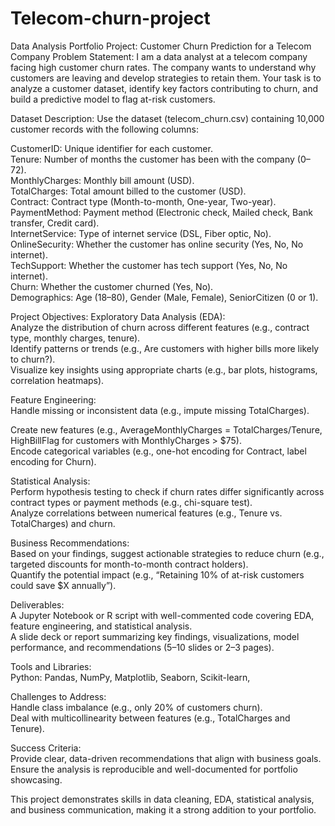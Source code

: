 # Telecom-churn-project

Data Analysis Portfolio Project: Customer Churn Prediction for a Telecom Company
Problem Statement:
I am a data analyst at a telecom company facing high customer churn rates. The company wants to understand why customers are leaving and develop strategies to retain them. 
Your task is to analyze a customer dataset, identify key factors contributing to churn, and build a predictive model to flag at-risk customers.

Dataset Description:
Use the dataset (telecom_churn.csv) containing 10,000 customer records with the following columns:  

CustomerID: Unique identifier for each customer.  
Tenure: Number of months the customer has been with the company (0–72).  
MonthlyCharges: Monthly bill amount (USD).  
TotalCharges: Total amount billed to the customer (USD).  
Contract: Contract type (Month-to-month, One-year, Two-year).  
PaymentMethod: Payment method (Electronic check, Mailed check, Bank transfer, Credit card).  
InternetService: Type of internet service (DSL, Fiber optic, No).  
OnlineSecurity: Whether the customer has online security (Yes, No, No internet).  
TechSupport: Whether the customer has tech support (Yes, No, No internet).  
Churn: Whether the customer churned (Yes, No).  
Demographics: Age (18–80), Gender (Male, Female),
SeniorCitizen (0 or 1).

Project Objectives:
Exploratory Data Analysis (EDA):  
Analyze the distribution of churn across different features (e.g., contract type, monthly charges, tenure).  
Identify patterns or trends (e.g., Are customers with higher bills more likely to churn?).  
Visualize key insights using appropriate charts (e.g., bar plots, histograms, correlation heatmaps).

Feature Engineering:  
Handle missing or inconsistent data (e.g., impute missing TotalCharges).  

Create new features (e.g., AverageMonthlyCharges = TotalCharges/Tenure, HighBillFlag for customers with MonthlyCharges > $75).  
Encode categorical variables (e.g., one-hot encoding for Contract, label encoding for Churn).

Statistical Analysis:  
Perform hypothesis testing to check if churn rates differ significantly across contract types or payment methods (e.g., chi-square test).  
Analyze correlations between numerical features (e.g., Tenure vs. TotalCharges) and churn.

Business Recommendations:  
Based on your findings, suggest actionable strategies to reduce churn (e.g., targeted discounts for month-to-month contract holders).  
Quantify the potential impact (e.g., “Retaining 10% of at-risk customers could save $X annually”).

Deliverables:  
A Jupyter Notebook or R script with well-commented code covering EDA, feature engineering, and statistical analysis.  
A slide deck or report summarizing key findings, visualizations, model performance, and recommendations (5–10 slides or 2–3 pages).  

Tools and Libraries:  
Python: Pandas, NumPy, Matplotlib, Seaborn, Scikit-learn,

Challenges to Address:  
Handle class imbalance (e.g., only 20% of customers churn).  
Deal with multicollinearity between features (e.g., TotalCharges and Tenure).  

Success Criteria:  
Provide clear, data-driven recommendations that align with business goals.  
Ensure the analysis is reproducible and well-documented for portfolio showcasing.

This project demonstrates skills in data cleaning, EDA, statistical analysis, and business communication, making it a strong addition to your portfolio.
